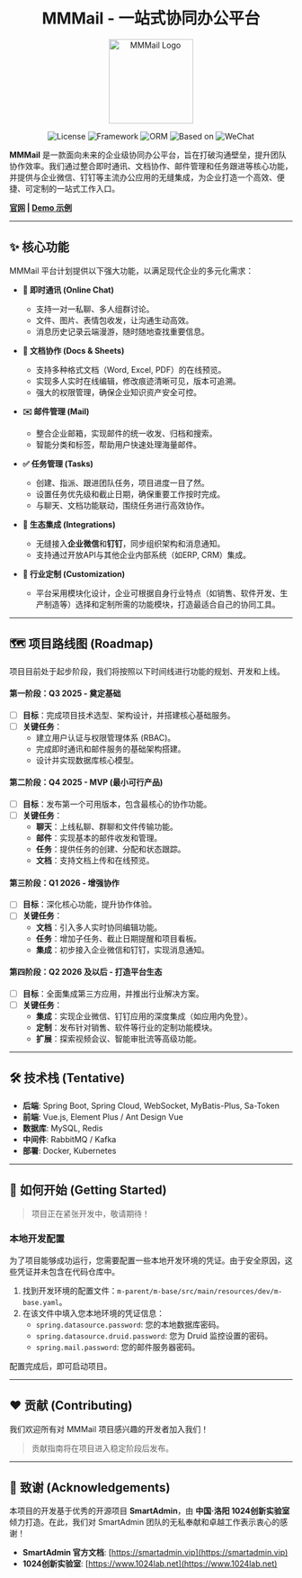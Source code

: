 <div align="center">

# MMMail - 一站式协同办公平台

<img src="https://file.znote.cn/gost/local/%E6%9D%82%E4%B8%83%E6%9D%82%E5%85%AB/logo%20(1).png" width="150" alt="MMMail Logo"/>

</div>

<div align="center">

![License](https://img.shields.io/badge/license-MIT-green.svg)
![Framework](https://img.shields.io/badge/Framework-Spring%20Boot-green.svg)
![ORM](https://img.shields.io/badge/ORM-MyBatis-blue.svg)
![Based on](https://img.shields.io/badge/Based%20on-SmartAdmin-blue.svg)
![WeChat](https://img.shields.io/badge/WeChat-Official%20Account-brightgreen.svg)

</div>

**MMMail** 是一款面向未来的企业级协同办公平台，旨在打破沟通壁垒，提升团队协作效率。我们通过整合即时通讯、文档协作、邮件管理和任务跟进等核心功能，并提供与企业微信、钉钉等主流办公应用的无缝集成，为企业打造一个高效、便捷、可定制的一站式工作入口。

**[官网](https://www.mmmail.com) | [Demo 示例](https://demo.mmmail.com)**

---

## ✨ 核心功能

MMMail 平台计划提供以下强大功能，以满足现代企业的多元化需求：

- **🚀 即时通讯 (Online Chat)**
  - 支持一对一私聊、多人组群讨论。
  - 文件、图片、表情包收发，让沟通生动高效。
  - 消息历史记录云端漫游，随时随地查找重要信息。

- **📄 文档协作 (Docs & Sheets)**
  - 支持多种格式文档（Word, Excel, PDF）的在线预览。
  - 实现多人实时在线编辑，修改痕迹清晰可见，版本可追溯。
  - 强大的权限管理，确保企业知识资产安全可控。

- **✉️ 邮件管理 (Mail)**
  - 整合企业邮箱，实现邮件的统一收发、归档和搜索。
  - 智能分类和标签，帮助用户快速处理海量邮件。

- **✅ 任务管理 (Tasks)**
  - 创建、指派、跟进团队任务，项目进度一目了然。
  - 设置任务优先级和截止日期，确保重要工作按时完成。
  - 与聊天、文档功能联动，围绕任务进行高效协作。

- **🔌 生态集成 (Integrations)**
  - 无缝接入**企业微信**和**钉钉**，同步组织架构和消息通知。
  - 支持通过开放API与其他企业内部系统（如ERP, CRM）集成。

- **🏢 行业定制 (Customization)**
  - 平台采用模块化设计，企业可根据自身行业特点（如销售、软件开发、生产制造等）选择和定制所需的功能模块，打造最适合自己的协同工具。

---

## 🗺️ 项目路线图 (Roadmap)

项目目前处于起步阶段，我们将按照以下时间线进行功能的规划、开发和上线。

#### **第一阶段：Q3 2025 - 奠定基础**
- [ ] **目标**：完成项目技术选型、架构设计，并搭建核心基础服务。
- [ ] **关键任务**：
    - 建立用户认证与权限管理体系 (RBAC)。
    - 完成即时通讯和邮件服务的基础架构搭建。
    - 设计并实现数据库核心模型。

#### **第二阶段：Q4 2025 - MVP (最小可行产品)**
- [ ] **目标**：发布第一个可用版本，包含最核心的协作功能。
- [ ] **关键任务**：
    - **聊天**：上线私聊、群聊和文件传输功能。
    - **邮件**：实现基本的邮件收发和管理。
    - **任务**：提供任务的创建、分配和状态跟踪。
    - **文档**：支持文档上传和在线预览。

#### **第三阶段：Q1 2026 - 增强协作**
- [ ] **目标**：深化核心功能，提升协作体验。
- [ ] **关键任务**：
    - **文档**：引入多人实时协同编辑功能。
    - **任务**：增加子任务、截止日期提醒和项目看板。
    - **集成**：初步接入企业微信和钉钉，实现消息通知。

#### **第四阶段：Q2 2026 及以后 - 打造平台生态**
- [ ] **目标**：全面集成第三方应用，并推出行业解决方案。
- [ ] **关键任务**：
    - **集成**：实现企业微信、钉钉应用的深度集成（如应用内免登）。
    - **定制**：发布针对销售、软件等行业的定制功能模块。
    - **扩展**：探索视频会议、智能审批流等高级功能。

---

## 🛠️ 技术栈 (Tentative)

- **后端**: Spring Boot, Spring Cloud, WebSocket, MyBatis-Plus, Sa-Token
- **前端**: Vue.js, Element Plus / Ant Design Vue
- **数据库**: MySQL, Redis
- **中间件**: RabbitMQ / Kafka
- **部署**: Docker, Kubernetes

---

## 🚀 如何开始 (Getting Started)

> 项目正在紧张开发中，敬请期待！

### 本地开发配置

为了项目能够成功运行，您需要配置一些本地开发环境的凭证。由于安全原因，这些凭证并未包含在代码仓库中。

1.  找到开发环境的配置文件：`m-parent/m-base/src/main/resources/dev/m-base.yaml`。
2.  在该文件中填入您本地环境的凭证信息：
    -   `spring.datasource.password`: 您的本地数据库密码。
    -   `spring.datasource.druid.password`: 您为 Druid 监控设置的密码。
    -   `spring.mail.password`: 您的邮件服务器密码。

配置完成后，即可启动项目。

---
## ❤️ 贡献 (Contributing)

我们欢迎所有对 MMMail 项目感兴趣的开发者加入我们！

> 贡献指南将在项目进入稳定阶段后发布。

---

## 🙏 致谢 (Acknowledgements)

本项目的开发基于优秀的开源项目 **SmartAdmin**，由 **中国·洛阳 1024创新实验室** 倾力打造。在此，我们对 SmartAdmin 团队的无私奉献和卓越工作表示衷心的感谢！

- **SmartAdmin 官方文档**: [https://smartadmin.vip](https://smartadmin.vip)
- **1024创新实验室**: [https://www.1024lab.net](https://www.1024lab.net)
